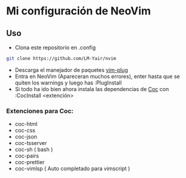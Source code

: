 # Mi configuración de NeoVim

## Uso

 - Clona este repositorio en .config

```bash
git clone https://github.com/LM-Yair/nvim
```

 - Descarga el manejador de paquetes [vim-plug](https://github.com/junegunn/vim-plug)
 - Entra en NeoVim (Apareceran muchos errores), enter hasta que se quiten los warnings y luego has :PlugInstall
 - Si todo ha ido bien ahora instala las dependencias de [Coc](https://github.com/neoclide/coc.nvim) con :CocInstall <extención>

### Extenciones para Coc:
 - coc-html
 - coc-css
 - coc-json
 - coc-tsserver
 - coc-sh ( bash )
 - coc-pairs
 - coc-prettier
 - coc-vimlsp ( Auto completado para vimscript )
